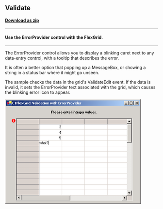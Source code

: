 ## Validate
#### [Download as zip](https://grapecity.github.io/DownGit/#/home?url=https://github.com/GrapeCity/ComponentOne-WinForms-Samples/tree/master/NetFramework\FlexGrid\VB\Validate)
____
#### Use the ErrorProvider control with the FlexGrid.
____
The ErrorProvider control allows you to display a blinking caret next to any data-entry control, with a tooltip that describes the error.

It is often a better option that popping up a MessageBox, or showing a string in a status bar where it might go unseen.

The sample checks the data in the grid's ValidateEdit event.
If the data is invalid, it sets the ErrorProvider text associated with the grid, which causes the blinking error icon to appear.

![screenshot](screenshot.png)
